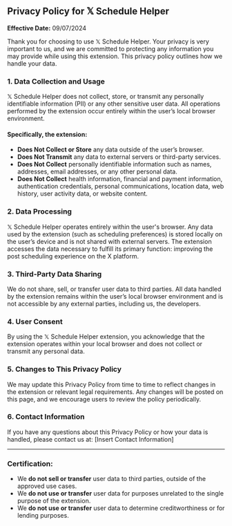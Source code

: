 ## Privacy Policy for 𝕏 Schedule Helper

**Effective Date:** 09/07/2024

Thank you for choosing to use 𝕏 Schedule Helper. Your privacy is very important to us, and we are committed to protecting any information you may provide while using this extension. This privacy policy outlines how we handle your data.

### 1. Data Collection and Usage
𝕏 Schedule Helper does not collect, store, or transmit any personally identifiable information (PII) or any other sensitive user data. All operations performed by the extension occur entirely within the user’s local browser environment.

#### Specifically, the extension:
- **Does Not Collect or Store** any data outside of the user’s browser.
- **Does Not Transmit** any data to external servers or third-party services.
- **Does Not Collect** personally identifiable information such as names, addresses, email addresses, or any other personal data.
- **Does Not Collect** health information, financial and payment information, authentication credentials, personal communications, location data, web history, user activity data, or website content.

### 2. Data Processing
𝕏 Schedule Helper operates entirely within the user's browser. Any data used by the extension (such as scheduling preferences) is stored locally on the user’s device and is not shared with external servers. The extension accesses the data necessary to fulfill its primary function: improving the post scheduling experience on the X platform.

### 3. Third-Party Data Sharing
We do not share, sell, or transfer user data to third parties. All data handled by the extension remains within the user’s local browser environment and is not accessible by any external parties, including us, the developers.

### 4. User Consent
By using the 𝕏 Schedule Helper extension, you acknowledge that the extension operates within your local browser and does not collect or transmit any personal data.

### 5. Changes to This Privacy Policy
We may update this Privacy Policy from time to time to reflect changes in the extension or relevant legal requirements. Any changes will be posted on this page, and we encourage users to review the policy periodically.

### 6. Contact Information
If you have any questions about this Privacy Policy or how your data is handled, please contact us at:
[Insert Contact Information]

---

### Certification:
- We **do not sell or transfer** user data to third parties, outside of the approved use cases.
- We **do not use or transfer** user data for purposes unrelated to the single purpose of the extension.
- We **do not use or transfer** user data to determine creditworthiness or for lending purposes.
